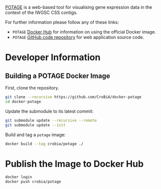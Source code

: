 [POTAGE](https://github.com/CroBiA/potage) is a web-based tool for visualising gene expression data in the context
of the IWGSC CSS contigs.

For further information please follow any of these links:

 * `POTAGE` [Docker Hub](https://hub.docker.com/r/crobia/potage/) for information on using the official Docker image.
 * `POTAGE` [GitHub code repository](https://github.com/CroBiA/potage) for web application source code.

# Developer Information

## Building a POTAGE Docker Image

First, clone the repository.

```bash
git clone --recursive https://github.com/CroBiA/docker-potage
cd docker-potage
```

Update the submodule to its latest commit:

```bash
git submodule update --recursive --remote
git submodule update --init
```

Build and tag a `potage` image:

```bash
docker build --tag crobia/potage ./
```

# Publish the Image to Docker Hub

```bash
docker login
docker push crobia/potage
```
